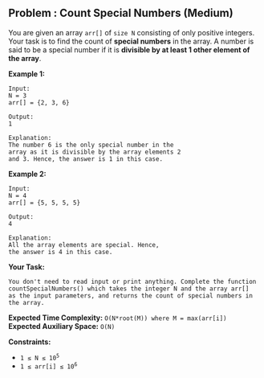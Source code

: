 ## Problem : Count Special Numbers (Medium)

You are given an array ```arr[]``` of ```size N``` consisting of only positive integers. Your task is to find the count of <b>special numbers</b> in the array. 
A number is said to be a special number if it is <b>divisible by at least 1 other element of the array</b>.


<strong>Example 1:</strong>
```
Input:
N = 3
arr[] = {2, 3, 6}

Output:
1

Explanation:
The number 6 is the only special number in the
array as it is divisible by the array elements 2 
and 3. Hence, the answer is 1 in this case.
```

<strong>Example 2:</strong>
```
Input: 
N = 4
arr[] = {5, 5, 5, 5}

Output:
4

Explanation: 
All the array elements are special. Hence, 
the answer is 4 in this case.
```

<strong>Your Task:</strong>
```
You don't need to read input or print anything. Complete the function countSpecialNumbers() which takes the integer N and the array arr[] 
as the input parameters, and returns the count of special numbers in the array. 
```

<strong>Expected Time Complexity:</strong> ```O(N*root(M)) where M = max(arr[i])```<br>
<strong>Expected Auxiliary Space:</strong> ```O(N)```

<strong>Constraints:</strong>
<ul>
<li><code>1 ≤ N ≤ 10<sup>5</sup></code></li>
<li><code>1 ≤ arr[i] ≤ 10<sup>6</sup></code></li>
</ul>

